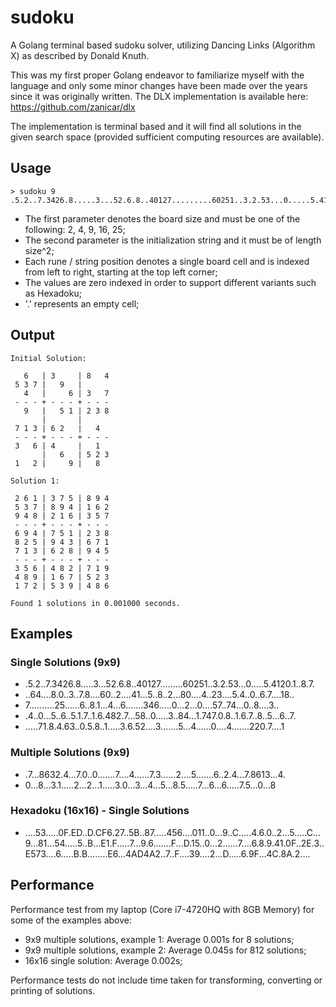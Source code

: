 # sudoku
A Golang terminal based sudoku solver, utilizing Dancing Links (Algorithm X) as described by Donald Knuth.

This was my first proper Golang endeavor to familiarize myself with the language and only some minor changes have been made over the years since it was originally written. The DLX implementation is available here: https://github.com/zanicar/dlx

The implementation is terminal based and it will find all solutions in the given search space (provided sufficient computing resources are available).

## Usage
    > sudoku 9 .5.2..7.3426.8.....3...52.6.8..40127.........60251..3.2.53...0.....5.4120.1..8.7.

* The first parameter denotes the board size and must be one of the following: 2, 4, 9, 16, 25;  
* The second parameter is the initialization string and it must be of length size^2;
* Each rune / string position denotes a single board cell and is indexed from left to right, starting at the top left corner;
* The values are zero indexed in order to support different variants such as Hexadoku;
* '.' represents an empty cell;

## Output
```
Initial Solution:

   6   | 3     | 8   4
 5 3 7 |   9   |      
   4   |     6 | 3   7
 - - - + - - - + - - -
   9   |   5 1 | 2 3 8
       |       |      
 7 1 3 | 6 2   |   4  
 - - - + - - - + - - -
 3   6 | 4     |   1  
       |   6   | 5 2 3
 1   2 |     9 |   8  

Solution 1:

 2 6 1 | 3 7 5 | 8 9 4
 5 3 7 | 8 9 4 | 1 6 2
 9 4 8 | 2 1 6 | 3 5 7
 - - - + - - - + - - -
 6 9 4 | 7 5 1 | 2 3 8
 8 2 5 | 9 4 3 | 6 7 1
 7 1 3 | 6 2 8 | 9 4 5
 - - - + - - - + - - -
 3 5 6 | 4 8 2 | 7 1 9
 4 8 9 | 1 6 7 | 5 2 3
 1 7 2 | 5 3 9 | 4 8 6

Found 1 solutions in 0.001000 seconds.
```

## Examples
### Single Solutions (9x9)
+ .5.2..7.3426.8.....3...52.6.8..40127.........60251..3.2.53...0.....5.4120.1..8.7.
+ ..64....8.0..3..7.8....60..2....41...5..8..2...80....4..23....5.4..0..6.7....18..
+ 7..........25......6..8.1...4...6.......346.....0...2...0....57..74...0..8....3..
+ .4..0...5..6..5.1.7..1.6.482.7...58..0.....3..84...1.747.0.8..1.6.7..8..5...6..7.
+ .....71.8.4.63..0.5.8..1.....3.6.52....3.......5...4......0....4.......220.7....1

### Multiple Solutions (9x9)
+ .7...8632.4...7.0..0.......7....4......7.3......2....5.......6..2.4...7.8613...4.
+ 0...8...3.1.....2...2...1.....3.0...3...4...5...8.5.....7...6...6.....7.5...0...8

### Hexadoku (16x16) - Single Solutions
+ ....53.....0F.ED..D.CF6.27..5B..87.....456....011..0...9..C.....4.6.0..2...5.....C...9...81...54.....5..B...E1.F.....7...9.6.......F...D.15..0...2......7....6.8.9.41.0F..2E.3..E573....6.....B.B........E6...4AD4A2..7..F....39....2...D.....6.9F...4C.8A.2....

## Performance
Performance test from my laptop (Core i7-4720HQ with 8GB Memory) for some of the examples above:
* 9x9 multiple solutions, example 1: Average 0.001s for 8 solutions;
* 9x9 multiple solutions, example 2: Average 0.045s for 812 solutions;
* 16x16 single solution: Average 0.002s;

Performance tests do not include time taken for transforming, converting or printing of solutions.
